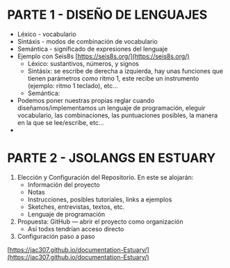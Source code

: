 # PARTE 1 - DISEÑO DE LENGUAJES

+ Léxico - vocabulario
+ Sintáxis - modos de combinación de vocabulario
+ Semántica - significado de expresiones del lenguaje
+ Ejemplo con Seis8s [https://seis8s.org/](https://seis8s.org/)
  + Léxico: sustantivos, números, y signos
  + Sintásix: se escribe de derecha a izquierda, hay unas funciones que tienen parámetros como ritmo 1, este recibe un instrumento (ejemplo: ritmo 1 teclado), etc...
  + Semántica: 
+ Podemos poner nuestras propias reglar cuando diseñamos/implementamos un lenguaje de programación, eleguir vocabulario, las combinaciones, las puntuaciones posibles, la manera en la que se lee/escribe, etc...
+ 

# PARTE 2 - JSOLANGS EN ESTUARY

1. Elección y Configuración del Repositorio. En este se alojarán:
	+ Información del proyecto
	+ Notas
	+ Instrucciones, posibles tutoriales, links a ejemplos
	+ Sketches, entrevistas, textos, etc.
	+ Lenguaje de programación
2. Propuesta: GitHub — abrir el proyecto como organización
	+ Así todxs tendrían acceso directo
3. Configuración paso a paso

[https://jac307.github.io/documentation-Estuary/](https://jac307.github.io/documentation-Estuary/)

